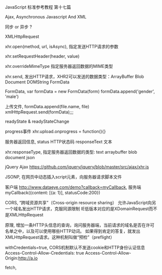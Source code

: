 JavaScript
标准参考教程
第十七篇

Ajax,
Asynchronous Javascript And XML

同步 or 异步 ?

XMLHttpRequest

xhr.open(method, url, isAsync),
指定发送HTTP请求的参数

xhr.setRequestHeader(header, value)

xhr.overrideMimeType
指定服务器返回数据的MIME类型

xhr.send,
发出HTTP请求，XHR2可以发送的数据类型：ArrayBuffer Blob Document DOMString FormData 

FormData,
var formData = new FormData(form)
formData.append('gender', 'male')

上传文件,
formData.append(file.name, file)
xmlHttpRequest.send(formData);;;

readyState & readyStateChange

progress事件
xhr.upload.onprogress = function(){}

服务器返回信息,
status HTTP状态码
responseText 文本

xhr.responseType,
指定服务器返回数据的类型: text arraybuffer blob document json

jQuery Ajax
https://github.com/jquery/jquery/blob/master/src/ajax/xhr.js

JSONP,
在网页中动态插入script元素，向服务器请求脚本文件

客户端
http://www.dataeye.com/demo?callback=myCallback,
服务端
myCallback({content: [{a: 1}], statusCode:200})

CORS,
“跨域资源共享”（Cross-origin resource sharing）
允许JavaScript向另一个域名发出HTTP请求，克服同源限制
IE低版本对应的是XDomainRequest而不是XMLHttpRequest

原理,
增加一条HTTP头信息的查询，询问服务器端，当前请求的域名是否在许可名单之中，以及可以使用哪些HTTP动词。
如果得到肯定的答复，就发出XMLHttpRequest请求。这种机制叫做“预检”（preflight）

withCredentials=true,
CORS机制默认不发送cookie和HTTP身份认证信息
Access-Control-Allow-Credentials: true
Access-Control-Allow-Origin:http://a.io

fetch,